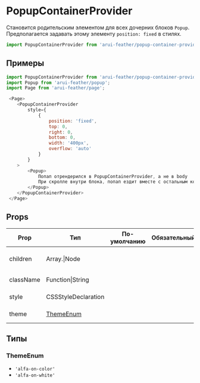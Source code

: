 # PopupContainerProvider

Становится родительским элементом для всех дочерних блоков `Popup`.
Предполагается задавать этому элементу `position: fixed` в стилях.

```javascript
import PopupContainerProvider from 'arui-feather/popup-container-provider';
```

## Примеры


```javascript
import PopupContainerProvider from 'arui-feather/popup-container-provider';
import Popup from 'arui-feather/popup';
import Page from 'arui-feather/page';

 <Page>
    <PopupContainerProvider
        style={
            {
                position: 'fixed',
                top: 0,
                right: 0,
                bottom: 0,
                width: '400px',
                overflow: 'auto'
            }
        }
    >
        <Popup>
            Попап отрендерился в PopupContainerProvider, а не в body
            При скролле внутри блока, попап ездит вместе с остальным контентом.
        </Popup>
    </PopupContainerProvider>
 </Page>
```



## Props


| Prop  | Тип  | По-умолчанию | Обязательный | Описание |
| ----- | ---- | ------------ | ------------ |----------|
| children | Array.<Node>\|Node |  |  | Дочерние элементы контейнера |
| className | Function\|String |  |  | Дополнительный класс |
| style | CSSStyleDeclaration |  |  | Объект со стилями |
| theme | [ThemeEnum](#ThemeEnum) |  |  | Тема компонента |







## Типы






### <a id="ThemeEnum"></a>ThemeEnum

 * `'alfa-on-color'`
 * `'alfa-on-white'`



